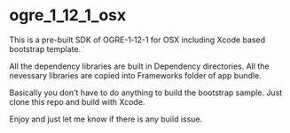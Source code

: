# ogre_1_12_1_osx
This is a pre-built SDK of OGRE-1‐12-1 for OSX including Xcode based bootstrap template.

All the dependency libraries are built in Dependency directories.
All the nevessary libraries are copied into Frameworks folder of app bundle.

Basically you don't have to do anything to build the bootstrap sample.
Just clone this repo and build with Xcode.

Enjoy and just let me know if there is any build issue.
